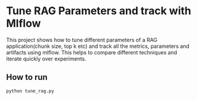 # Tune RAG Parameters and track with Mlflow

This project shows how to tune different parameters of a RAG application(chunk size, top k etc) and track all the metrics, parameters and artifacts using mlflow. This helps to compare different techniques and iterate quickly over experiments.


## How to run

```bash
python tune_rag.py
```
